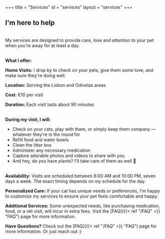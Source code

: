 +++
title = "Services"
id = "services"
layout = "services"
+++

## I'm here to help
\
My services are designed to provide care, love and attention to your pet when you're away for at least a day.

\
**What I offer:**

**Home Visits:** I drop by to check on your pets, give them some love, and make sure they're doing well.

**Location:** Serving the Lisbon and Odivelas areas

**Cost:** €10 per visit

**Duration:** Each visit lasts about 90 minutes

\
**During my visit, I will:**

- Check on your cats, play with them, or simply keep them company — whatever they're in the mood for
- Refill food and water bowls
- Clean the litter box
- Administer any necessary medication
- Capture adorable photos and videos to share with you
- And hey, do you have plants? I'll take care of them as well 🌿

\
**Availability:** Visits are scheduled between 8:00 AM and 10:00 PM, seven days a week. The exact timing depends on my schedule for the day.

**Personalized Care:** If your cat has unique needs or preferences, I'm happy to customize my services to ensure your pet feels comfortable and happy.

**Additional Services:** Some unexpected needs, like purchasing medication, food, or a vet visit, will incur in extra fees. Visit the [FAQ]({{< ref "/FAQ" >}} "FAQ") page for more information.

**Have Questions?** Check out the [FAQ]({{< ref "/FAQ" >}} "FAQ") page for more information. Or just reach out :)


